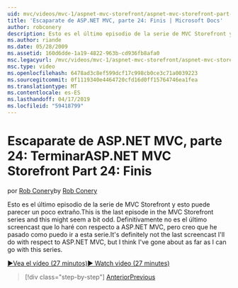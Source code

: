 ```yaml
---
uid: mvc/videos/mvc-1/aspnet-mvc-storefront/aspnet-mvc-storefront-part-24-finis
title: 'Escaparate de ASP.NET MVC, parte 24: Finis | Microsoft Docs'
author: robconery
description: Esto es el último episodio de la serie de MVC Storefront y esto puede parecer un poco extraño. Definitivamente no es el último screencast que lo haré con respecto a ASP.NET...
ms.author: riande
ms.date: 05/28/2009
ms.assetid: 160d6dde-1a19-4822-963b-cd936fb8afa0
msc.legacyurl: /mvc/videos/mvc-1/aspnet-mvc-storefront/aspnet-mvc-storefront-part-24-finis
msc.type: video
ms.openlocfilehash: 6478ad3c8ef599dcf17c998cb0ce3c71a0039223
ms.sourcegitcommit: 0f1119340e4464720cfd16d0ff15764746ea1fea
ms.translationtype: MT
ms.contentlocale: es-ES
ms.lasthandoff: 04/17/2019
ms.locfileid: "59418799"
---
```

# <a name="aspnet-mvc-storefront-part-24-finis"></a><span data-ttu-id="70b6d-104">Escaparate de ASP.NET MVC, parte 24: Terminar</span><span class="sxs-lookup"><span data-stu-id="70b6d-104">ASP.NET MVC Storefront Part 24: Finis</span></span>

<span data-ttu-id="70b6d-105">por [Rob Conery](https://github.com/robconery)</span><span class="sxs-lookup"><span data-stu-id="70b6d-105">by [Rob Conery](https://github.com/robconery)</span></span>

<span data-ttu-id="70b6d-106">Esto es el último episodio de la serie de MVC Storefront y esto puede parecer un poco extraño.</span><span class="sxs-lookup"><span data-stu-id="70b6d-106">This is the last episode in the MVC Storefront series and this might seem a bit odd.</span></span> <span data-ttu-id="70b6d-107">Definitivamente no es el último screencast que lo haré con respecto a ASP.NET MVC, pero creo que he pasado como puedo ir a esta serie.</span><span class="sxs-lookup"><span data-stu-id="70b6d-107">It's definitely not the last screencast I'll do with respect to ASP.NET MVC, but I think I've gone about as far as I can go with this series.</span></span>

[<span data-ttu-id="70b6d-108">&#9654;Vea el vídeo (27 minutos)</span><span class="sxs-lookup"><span data-stu-id="70b6d-108">&#9654; Watch video (27 minutes)</span></span>](https://channel9.msdn.com/Blogs/ASP-NET-Site-Videos/aspnet-mvc-storefront-part-24-finis)

> [!div class="step-by-step"]
> [<span data-ttu-id="70b6d-109">Anterior</span><span class="sxs-lookup"><span data-stu-id="70b6d-109">Previous</span></span>](aspnet-mvc-storefront-part-23-getting-started-with-domain-driven-design.md)
